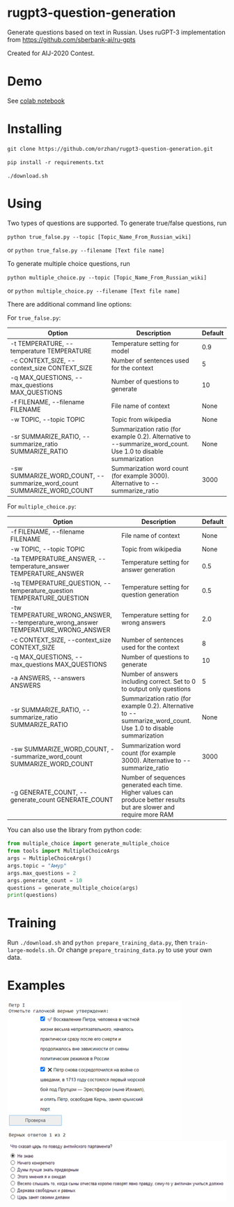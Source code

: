 # rugpt3-question-generation
Generate questions based on text in Russian. Uses ruGPT-3 implementation from https://github.com/sberbank-ai/ru-gpts

Created for AIJ-2020 Contest.

# Demo

See [colab notebook](https://colab.research.google.com/drive/1vX6OqenYBc5S4PAO0hPgR7sBbJxXjCBr?usp=sharing)

# Installing

`git clone https://github.com/orzhan/rugpt3-question-generation.git`

`pip install -r requirements.txt`

`./download.sh`

# Using

Two types of questions are supported. To generate true/false questions, run 

`python true_false.py --topic [Topic_Name_From_Russian_wiki]` 

or `python true_false.py --filename [Text file name]`

To generate multiple choice questions, run

`python multiple_choice.py --topic [Topic_Name_From_Russian_wiki]` 

or `python multiple_choice.py --filename [Text file name]`

There are additional command line options:

For `true_false.py`:

| Option | Description | Default |
| ------ | ----------- | ------- |
| -t TEMPERATURE, --temperature TEMPERATURE | Temperature setting for model | 0.9 |
|  -c CONTEXT_SIZE, --context_size CONTEXT_SIZE | Number of sentences used for the context | 5 |
| -q MAX_QUESTIONS, --max_questions MAX_QUESTIONS | Number of questions to generate | 10 |
| -f FILENAME, --filename FILENAME | File name of context | None |
| -w TOPIC, --topic TOPIC | Topic from wikipedia | None | 
| -sr SUMMARIZE_RATIO, --summarize_ratio SUMMARIZE_RATIO | Summarization ratio (for example 0.2). Alternative to --summarize_word_count. Use 1.0 to disable summarization | None |
|  -sw SUMMARIZE_WORD_COUNT, --summarize_word_count SUMMARIZE_WORD_COUNT | Summarization word count (for example 3000). Alternative to --summarize_ratio | 3000 |
						
For `multiple_choice.py`:

| Option | Description | Default |
| ------ | ----------- | ------- |
| -f FILENAME, --filename FILENAME | File name of context | None | 
|  -w TOPIC, --topic TOPIC | Topic from wikipedia | None |
|  -ta TEMPERATURE_ANSWER, --temperature_answer TEMPERATURE_ANSWER | Temperature setting for answer generation | 0.5 |
| -tq TEMPERATURE_QUESTION, --temperature_question TEMPERATURE_QUESTION | Temperature setting for question generation | 0.5 | 
|  -tw TEMPERATURE_WRONG_ANSWER, --temperature_wrong_answer TEMPERATURE_WRONG_ANSWER | Temperature setting for wrong answers | 2.0 |
|  -c CONTEXT_SIZE, --context_size CONTEXT_SIZE | Number of sentences used for the context | 8 |
|  -q MAX_QUESTIONS, --max_questions MAX_QUESTIONS  | Number of questions to generate | 10 | 
|  -a ANSWERS, --answers ANSWERS | Number of answers including correct. Set to 0 to output only questions | 5 |
|  -sr SUMMARIZE_RATIO, --summarize_ratio SUMMARIZE_RATIO | Summarization ratio (for example 0.2). Alternative to --summarize_word_count. Use 1.0 to disable summarization | None |
|  -sw SUMMARIZE_WORD_COUNT, --summarize_word_count SUMMARIZE_WORD_COUNT | Summarization word count (for example 3000). Alternative to --summarize_ratio | 3000 |
|  -g GENERATE_COUNT, --generate_count GENERATE_COUNT | Number of sequences generated each time. Higher values can produce better results but are slower and require more RAM |

You can also use the library from python code:

```python
from multiple_choice import generate_multiple_choice
from tools import MultipleChoiceArgs
args = MultipleChoiceArgs()
args.topic = "Амур"
args.max_questions = 2
args.generate_count = 10
questions = generate_multiple_choice(args)
print(questions)
```

# Training

Run `./download.sh` and `python prepare_training_data.py`, then `train-large-models.sh`. Or change `prepare_training_data.py` to use your own data.

# Examples

<img src="https://raw.githubusercontent.com/orzhan/rugpt3-question-generation/main/true_false_example.png" alt="True/false question example" width="400" />

<img src="https://raw.githubusercontent.com/orzhan/rugpt3-question-generation/main/mcq_example.png" alt="Multiple choice question example" width="600" />
